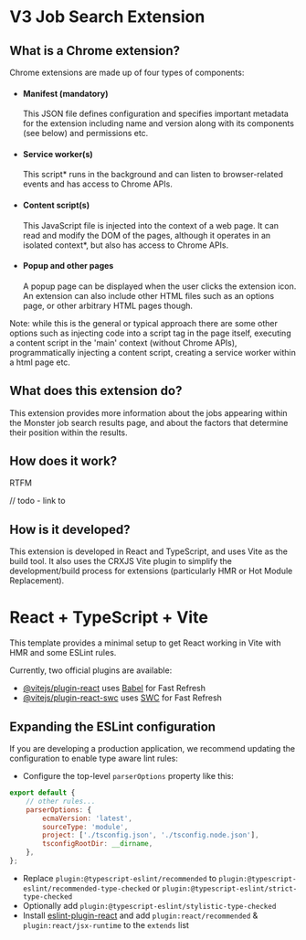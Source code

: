# V3 Job Search Extension

## What is a Chrome extension?
Chrome extensions are made up of four types of components: 

- #### Manifest (mandatory)
  This JSON file defines configuration and specifies important metadata for the extension including name and version along with its components (see below) and permissions etc.

- #### Service worker(s)
  This script* runs in the background and can listen to browser-related events and has access to Chrome APIs.

- #### Content script(s)
  This JavaScript file is injected into the context of a web page. It can read and modify the DOM of the pages, although it operates in an isolated context*, but also has access to Chrome APIs.

- #### Popup and other pages
  A popup page can be displayed when the user clicks the extension icon. An extension can also include other HTML files such as an options page, or other arbitrary HTML pages though.

Note: while this is the general or typical approach there are some other options such as injecting code into a script tag in the page itself, executing a content script in the 'main' context (without Chrome APIs), programmatically injecting a content script, creating a service worker within a html page etc. 

## What does this extension do?

This extension provides more information about the jobs appearing within the Monster job search results page, and about the factors that determine their position within the results.


## How does it work?

RTFM

// todo - link to 

## How is it developed?

This extension is developed in React and TypeScript, and uses Vite as the build tool. It also uses the CRXJS Vite plugin to simplify the development/build process for extensions (particularly HMR or Hot Module Replacement).


# React + TypeScript + Vite

This template provides a minimal setup to get React working in Vite with HMR and some ESLint rules.

Currently, two official plugins are available:

-   [@vitejs/plugin-react](https://github.com/vitejs/vite-plugin-react/blob/main/packages/plugin-react/README.md) uses [Babel](https://babeljs.io/) for Fast Refresh
-   [@vitejs/plugin-react-swc](https://github.com/vitejs/vite-plugin-react-swc) uses [SWC](https://swc.rs/) for Fast Refresh

## Expanding the ESLint configuration

If you are developing a production application, we recommend updating the configuration to enable type aware lint rules:

-   Configure the top-level `parserOptions` property like this:

```js
export default {
    // other rules...
    parserOptions: {
        ecmaVersion: 'latest',
        sourceType: 'module',
        project: ['./tsconfig.json', './tsconfig.node.json'],
        tsconfigRootDir: __dirname,
    },
};
```

-   Replace `plugin:@typescript-eslint/recommended` to `plugin:@typescript-eslint/recommended-type-checked` or `plugin:@typescript-eslint/strict-type-checked`
-   Optionally add `plugin:@typescript-eslint/stylistic-type-checked`
-   Install [eslint-plugin-react](https://github.com/jsx-eslint/eslint-plugin-react) and add `plugin:react/recommended` & `plugin:react/jsx-runtime` to the `extends` list
